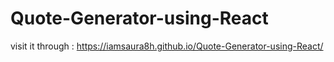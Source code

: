 # Quote-Generator-using-React
visit it through :
https://iamsaura8h.github.io/Quote-Generator-using-React/
